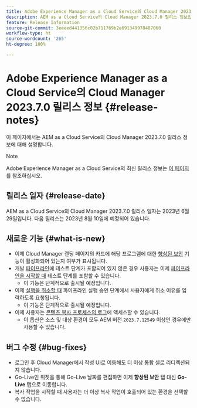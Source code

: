 ```yaml
---
title: Adobe Experience Manager as a Cloud Service의 Cloud Manager 2023.7.0 릴리스 정보
description: AEM as a Cloud Service의 Cloud Manager 2023.7.0 릴리스 정보입니다.
feature: Release Information
source-git-commit: 3eeeed441356c02b711769b2e691349978487060
workflow-type: ht
source-wordcount: '265'
ht-degree: 100%

---
```



# Adobe Experience Manager as a Cloud Service의 Cloud Manager 2023.7.0 릴리스 정보 {#release-notes}

이 페이지에서는 AEM as a Cloud Service의 Cloud Manager 2023.7.0 릴리스 정보에 대해 설명합니다.

>[!NOTE]
>
>Adobe Experience Manager as a Cloud Service의 최신 릴리스 정보는 [이 페이지](/help/release-notes/release-notes-cloud/release-notes-current.md)를 참조하십시오.

## 릴리스 일자 {#release-date}

AEM as a Cloud Service의 Cloud Manager 2023.7.0 릴리스 일자는 2023년 6월 29일입니다. 다음 릴리스는 2023년 8월 10일에 예정되어 있습니다.

## 새로운 기능 {#what-is-new}

* 이제 Cloud Manager 랜딩 페이지의 카드에 해당 프로그램에 대한 [향상된 보안](/help/implementing/cloud-manager/getting-access-to-aem-in-cloud/creating-production-programs.md) 기능이 활성화되어 있는지 여부가 표시됩니다.
* 개발 [파이프라인](/help/implementing/cloud-manager/configuring-pipelines/introduction-ci-cd-pipelines.md)에 테스트 단계가 포함되어 있지 않은 경우 사용자는 이제 [파이프라인을 시작할 때](/help/implementing/cloud-manager/configuring-pipelines/managing-pipelines.md#running-pipelines) 테스트 단계를 포함할 수 있습니다.
   * 이 기능은 단계적으로 출시될 예정입니다.
* 이제 [실행을 취소할 때](/help/implementing/cloud-manager/configuring-pipelines/managing-pipelines.md#view-details) 파이프라인 실행 승인 단계에서 사용자에게 취소 이유를 입력하도록 요청됩니다.
   * 이 기능은 단계적으로 출시될 예정입니다.
* 이제 사용자는 [콘텐츠 복사 프로세스의 로그](/help/implementing/developing/tools/content-copy.md#accessing-logs)에 액세스할 수 있습니다.
   * 이 옵션은 소스 및 대상 환경이 모두 AEM 버전 `2023.7.12549` 이상인 경우에만 사용할 수 있습니다.

## 버그 수정 {#bug-fixes}

* 로그인 후 Cloud Manager에서 작성 UI로 이동해도 더 이상 통합 셸로 리디렉션되지 않습니다.
* Go-Live인 위젯을 통해 Go-Live 날짜를 편집하면 이제 **향상된 보안** 탭 대신 **Go-Live** 탭으로 이동합니다.
* 복사 작업을 시작할 때 사용자는 더 이상 복사 작업이 호출되어 있는 환경을 선택할 수 없습니다.
